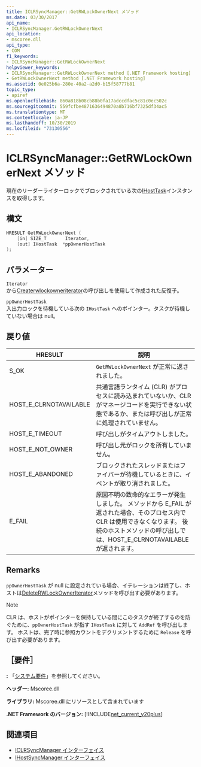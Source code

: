 ```yaml
---
title: ICLRSyncManager::GetRWLockOwnerNext メソッド
ms.date: 03/30/2017
api_name:
- ICLRSyncManager.GetRWLockOwnerNext
api_location:
- mscoree.dll
api_type:
- COM
f1_keywords:
- ICLRSyncManager::GetRWLockOwnerNext
helpviewer_keywords:
- ICLRSyncManager::GetRWLockOwnerNext method [.NET Framework hosting]
- GetRWLockOwnerNext method [.NET Framework hosting]
ms.assetid: 0e025b6a-280e-40a2-a2d0-b15f58777b81
topic_type:
- apiref
ms.openlocfilehash: 860a818b08cb88b0fa17adccdfac5c81c0ec502c
ms.sourcegitcommit: 559fcfbe4871636494870a8b716bf7325df34ac5
ms.translationtype: MT
ms.contentlocale: ja-JP
ms.lasthandoff: 10/30/2019
ms.locfileid: "73130556"
---
```

# <a name="iclrsyncmanagergetrwlockownernext-method"></a>ICLRSyncManager::GetRWLockOwnerNext メソッド
現在のリーダーライターロックでブロックされている次の[IHostTask](../../../../docs/framework/unmanaged-api/hosting/ihosttask-interface.md)インスタンスを取得します。  
  
## <a name="syntax"></a>構文  
  
```cpp
HRESULT GetRWLockOwnerNext (  
    [in] SIZE_T       Iterator,  
    [out] IHostTask  *ppOwnerHostTask  
);  
```  
  
## <a name="parameters"></a>パラメーター  
 `Iterator`  
 から[Createrwlockowneriterator](../../../../docs/framework/unmanaged-api/hosting/iclrsyncmanager-createrwlockowneriterator-method.md)の呼び出しを使用して作成された反復子。  
  
 `ppOwnerHostTask`  
 入出力ロックを待機している次の `IHostTask` へのポインター。タスクが待機していない場合は null。  
  
## <a name="return-value"></a>戻り値  
  
|HRESULT|説明|  
|-------------|-----------------|  
|S_OK|`GetRWLockOwnerNext` が正常に返されました。|  
|HOST_E_CLRNOTAVAILABLE|共通言語ランタイム (CLR) がプロセスに読み込まれていないか、CLR がマネージコードを実行できない状態であるか、または呼び出しが正常に処理されていません。|  
|HOST_E_TIMEOUT|呼び出しがタイムアウトしました。|  
|HOST_E_NOT_OWNER|呼び出し元がロックを所有していません。|  
|HOST_E_ABANDONED|ブロックされたスレッドまたはファイバーが待機しているときに、イベントが取り消されました。|  
|E_FAIL|原因不明の致命的なエラーが発生しました。 メソッドから E_FAIL が返された場合、そのプロセス内で CLR は使用できなくなります。 後続のホストメソッドの呼び出しでは、HOST_E_CLRNOTAVAILABLE が返されます。|  
  
## <a name="remarks"></a>Remarks  
 `ppOwnerHostTask` が null に設定されている場合、イテレーションは終了し、ホストは[DeleteRWLockOwnerIterator](../../../../docs/framework/unmanaged-api/hosting/iclrsyncmanager-deleterwlockowneriterator-method.md)メソッドを呼び出す必要があります。  
  
> [!NOTE]
> CLR は、ホストがポインターを保持している間にこのタスクが終了するのを防ぐために、`ppOwnerHostTask` が指す `IHostTask` に対して `AddRef` を呼び出します。 ホストは、完了時に参照カウントをデクリメントするために `Release` を呼び出す必要があります。  
  
## <a name="requirements"></a>［要件］  
 **:** 「[システム要件](../../../../docs/framework/get-started/system-requirements.md)」を参照してください。  
  
 **ヘッダー:** Mscoree.dll  
  
 **ライブラリ:** Mscoree.dll にリソースとして含まれています  
  
 **.NET Framework のバージョン:** [!INCLUDE[net_current_v20plus](../../../../includes/net-current-v20plus-md.md)]  
  
## <a name="see-also"></a>関連項目

- [ICLRSyncManager インターフェイス](../../../../docs/framework/unmanaged-api/hosting/iclrsyncmanager-interface.md)
- [IHostSyncManager インターフェイス](../../../../docs/framework/unmanaged-api/hosting/ihostsyncmanager-interface.md)
